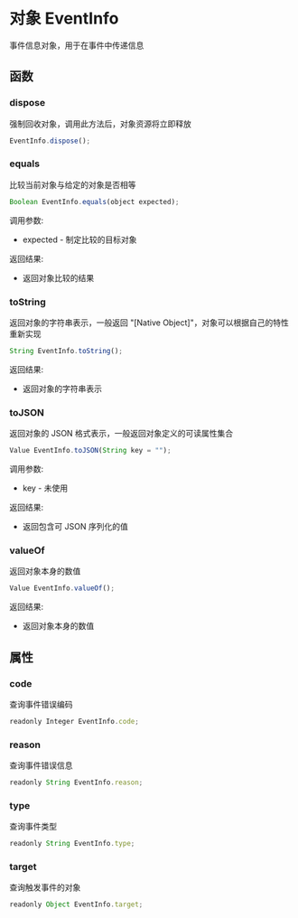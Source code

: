# 对象 EventInfo
事件信息对象，用于在事件中传递信息

## 函数
        
### dispose
强制回收对象，调用此方法后，对象资源将立即释放
```JavaScript
EventInfo.dispose();
```

### equals
比较当前对象与给定的对象是否相等
```JavaScript
Boolean EventInfo.equals(object expected);
```

调用参数:
* expected - 制定比较的目标对象

返回结果:
* 返回对象比较的结果

### toString
返回对象的字符串表示，一般返回 &#34;[Native Object]&#34;，对象可以根据自己的特性重新实现
```JavaScript
String EventInfo.toString();
```

返回结果:
* 返回对象的字符串表示

### toJSON
返回对象的 JSON 格式表示，一般返回对象定义的可读属性集合
```JavaScript
Value EventInfo.toJSON(String key = "");
```

调用参数:
* key - 未使用

返回结果:
* 返回包含可 JSON 序列化的值

### valueOf
返回对象本身的数值
```JavaScript
Value EventInfo.valueOf();
```

返回结果:
* 返回对象本身的数值

## 属性
        
### code
查询事件错误编码
```JavaScript
readonly Integer EventInfo.code;
```

### reason
查询事件错误信息
```JavaScript
readonly String EventInfo.reason;
```

### type
查询事件类型
```JavaScript
readonly String EventInfo.type;
```

### target
查询触发事件的对象
```JavaScript
readonly Object EventInfo.target;
```

